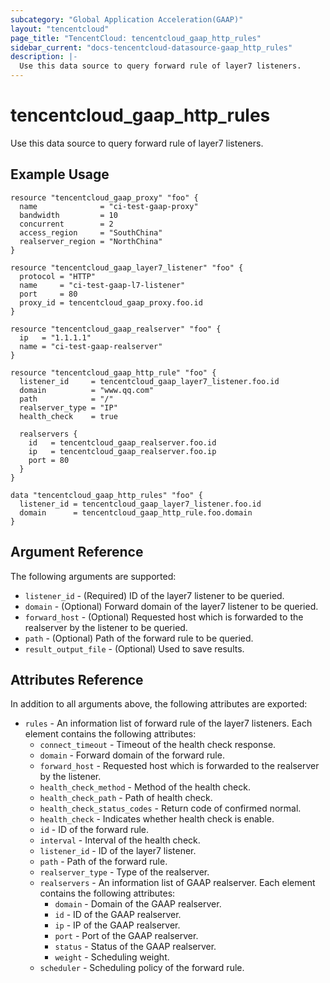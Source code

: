 ```yaml
---
subcategory: "Global Application Acceleration(GAAP)"
layout: "tencentcloud"
page_title: "TencentCloud: tencentcloud_gaap_http_rules"
sidebar_current: "docs-tencentcloud-datasource-gaap_http_rules"
description: |-
  Use this data source to query forward rule of layer7 listeners.
---
```


# tencentcloud_gaap_http_rules

Use this data source to query forward rule of layer7 listeners.

## Example Usage

```hcl
resource "tencentcloud_gaap_proxy" "foo" {
  name              = "ci-test-gaap-proxy"
  bandwidth         = 10
  concurrent        = 2
  access_region     = "SouthChina"
  realserver_region = "NorthChina"
}

resource "tencentcloud_gaap_layer7_listener" "foo" {
  protocol = "HTTP"
  name     = "ci-test-gaap-l7-listener"
  port     = 80
  proxy_id = tencentcloud_gaap_proxy.foo.id
}

resource "tencentcloud_gaap_realserver" "foo" {
  ip   = "1.1.1.1"
  name = "ci-test-gaap-realserver"
}

resource "tencentcloud_gaap_http_rule" "foo" {
  listener_id     = tencentcloud_gaap_layer7_listener.foo.id
  domain          = "www.qq.com"
  path            = "/"
  realserver_type = "IP"
  health_check    = true

  realservers {
    id   = tencentcloud_gaap_realserver.foo.id
    ip   = tencentcloud_gaap_realserver.foo.ip
    port = 80
  }
}

data "tencentcloud_gaap_http_rules" "foo" {
  listener_id = tencentcloud_gaap_layer7_listener.foo.id
  domain      = tencentcloud_gaap_http_rule.foo.domain
}
```

## Argument Reference

The following arguments are supported:

* `listener_id` - (Required) ID of the layer7 listener to be queried.
* `domain` - (Optional) Forward domain of the layer7 listener to be queried.
* `forward_host` - (Optional) Requested host which is forwarded to the realserver by the listener to be queried.
* `path` - (Optional) Path of the forward rule to be queried.
* `result_output_file` - (Optional) Used to save results.

## Attributes Reference

In addition to all arguments above, the following attributes are exported:

* `rules` - An information list of forward rule of the layer7 listeners. Each element contains the following attributes:
  * `connect_timeout` - Timeout of the health check response.
  * `domain` - Forward domain of the forward rule.
  * `forward_host` - Requested host which is forwarded to the realserver by the listener.
  * `health_check_method` - Method of the health check.
  * `health_check_path` - Path of health check.
  * `health_check_status_codes` - Return code of confirmed normal.
  * `health_check` - Indicates whether health check is enable.
  * `id` - ID of the forward rule.
  * `interval` - Interval of the health check.
  * `listener_id` - ID of the layer7 listener.
  * `path` - Path of the forward rule.
  * `realserver_type` - Type of the realserver.
  * `realservers` - An information list of GAAP realserver. Each element contains the following attributes:
    * `domain` - Domain of the GAAP realserver.
    * `id` - ID of the GAAP realserver.
    * `ip` - IP of the GAAP realserver.
    * `port` - Port of the GAAP realserver.
    * `status` - Status of the GAAP realserver.
    * `weight` - Scheduling weight.
  * `scheduler` - Scheduling policy of the forward rule.


